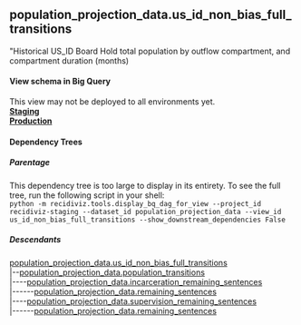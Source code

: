 ## population_projection_data.us_id_non_bias_full_transitions
"Historical US_ID Board Hold total population by outflow compartment, and compartment duration (months)

#### View schema in Big Query
This view may not be deployed to all environments yet.<br/>
[**Staging**](https://console.cloud.google.com/bigquery?pli=1&p=recidiviz-staging&page=table&project=recidiviz-staging&d=population_projection_data&t=us_id_non_bias_full_transitions)
<br/>
[**Production**](https://console.cloud.google.com/bigquery?pli=1&p=recidiviz-123&page=table&project=recidiviz-123&d=population_projection_data&t=us_id_non_bias_full_transitions)
<br/>

#### Dependency Trees

##### Parentage
This dependency tree is too large to display in its entirety. To see the full tree, run the following script in your shell: <br/>
```python -m recidiviz.tools.display_bq_dag_for_view --project_id recidiviz-staging --dataset_id population_projection_data --view_id us_id_non_bias_full_transitions --show_downstream_dependencies False```

##### Descendants
[population_projection_data.us_id_non_bias_full_transitions](../population_projection_data/us_id_non_bias_full_transitions.md) <br/>
|--[population_projection_data.population_transitions](../population_projection_data/population_transitions.md) <br/>
|----[population_projection_data.incarceration_remaining_sentences](../population_projection_data/incarceration_remaining_sentences.md) <br/>
|------[population_projection_data.remaining_sentences](../population_projection_data/remaining_sentences.md) <br/>
|----[population_projection_data.supervision_remaining_sentences](../population_projection_data/supervision_remaining_sentences.md) <br/>
|------[population_projection_data.remaining_sentences](../population_projection_data/remaining_sentences.md) <br/>

